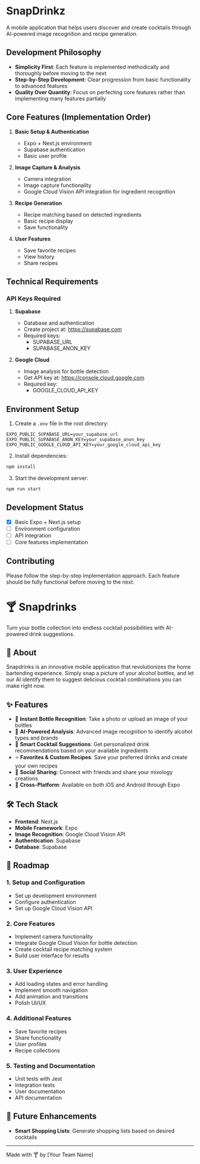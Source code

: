 # SnapDrinkz

A mobile application that helps users discover and create cocktails through AI-powered image recognition and recipe generation.

## Development Philosophy

- **Simplicity First**: Each feature is implemented methodically and thoroughly before moving to the next
- **Step-by-Step Development**: Clear progression from basic functionality to advanced features
- **Quality Over Quantity**: Focus on perfecting core features rather than implementing many features partially

## Core Features (Implementation Order)

1. **Basic Setup & Authentication**
   - Expo + Next.js environment
   - Supabase authentication
   - Basic user profile

2. **Image Capture & Analysis**
   - Camera integration
   - Image capture functionality
   - Google Cloud Vision API integration for ingredient recognition

3. **Recipe Generation**
   - Recipe matching based on detected ingredients
   - Basic recipe display
   - Save functionality

4. **User Features**
   - Save favorite recipes
   - View history
   - Share recipes

## Technical Requirements

### API Keys Required
1. **Supabase**
   - Database and authentication
   - Create project at: https://supabase.com
   - Required keys:
     - SUPABASE_URL
     - SUPABASE_ANON_KEY

2. **Google Cloud**
   - Image analysis for bottle detection
   - Get API key at: https://console.cloud.google.com
   - Required key:
     - GOOGLE_CLOUD_API_KEY

## Environment Setup

1. Create a `.env` file in the root directory:
```env
EXPO_PUBLIC_SUPABASE_URL=your_supabase_url
EXPO_PUBLIC_SUPABASE_ANON_KEY=your_supabase_anon_key
EXPO_PUBLIC_GOOGLE_CLOUD_API_KEY=your_google_cloud_api_key
```

2. Install dependencies:
```bash
npm install
```

3. Start the development server:
```bash
npm run start
```

## Development Status
- [x] Basic Expo + Next.js setup
- [ ] Environment configuration
- [ ] API integration
- [ ] Core features implementation

## Contributing
Please follow the step-by-step implementation approach. Each feature should be fully functional before moving to the next.

# 🍸 Snapdrinks

Turn your bottle collection into endless cocktail possibilities with AI-powered drink suggestions.

## 📱 About

Snapdrinks is an innovative mobile application that revolutionizes the home bartending experience. Simply snap a picture of your alcohol bottles, and let our AI identify them to suggest delicious cocktail combinations you can make right now.

## ✨ Features

- 📸 **Instant Bottle Recognition**: Take a photo or upload an image of your bottles
- 🤖 **AI-Powered Analysis**: Advanced image recognition to identify alcohol types and brands
- 🍹 **Smart Cocktail Suggestions**: Get personalized drink recommendations based on your available ingredients
- ⭐ **Favorites & Custom Recipes**: Save your preferred drinks and create your own recipes
- 🌟 **Social Sharing**: Connect with friends and share your mixology creations
- 📱 **Cross-Platform**: Available on both iOS and Android through Expo

## 🛠️ Tech Stack

- **Frontend**: Next.js
- **Mobile Framework**: Expo
- **Image Recognition**: Google Cloud Vision API
- **Authentication**: Supabase
- **Database**: Supabase

## 🎯 Roadmap

### 1. Setup and Configuration
- Set up development environment
- Configure authentication
- Set up Google Cloud Vision API

### 2. Core Features
- Implement camera functionality
- Integrate Google Cloud Vision for bottle detection
- Create cocktail recipe matching system
- Build user interface for results

### 3. User Experience
- Add loading states and error handling
- Implement smooth navigation
- Add animation and transitions
- Polish UI/UX

### 4. Additional Features
- Save favorite recipes
- Share functionality
- User profiles
- Recipe collections

### 5. Testing and Documentation
- Unit tests with Jest
- Integration tests
- User documentation
- API documentation

## 🔮 Future Enhancements

- **Smart Shopping Lists**: Generate shopping lists based on desired cocktails

---

Made with 🍸 by [Your Team Name] 
